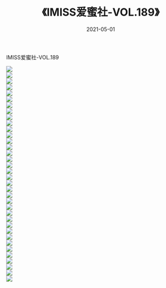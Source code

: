 ﻿---
layout: post
title:  《IMISS爱蜜社-VOL.189》
date:   2021-05-01
img: http://img.660000.xyz/Sharelink/网络美图/2021/IMISS爱蜜社-VOL.189/000.jpg
categories: [美女, 清纯, 唯美]
---

IMISS爱蜜社-VOL.189

  ![](http://img.660000.xyz/Sharelink/网络美图/2021/IMISS爱蜜社-VOL.189/001.jpg) <br> ![](http://img.660000.xyz/Sharelink/网络美图/2021/IMISS爱蜜社-VOL.189/002.jpg) <br> ![](http://img.660000.xyz/Sharelink/网络美图/2021/IMISS爱蜜社-VOL.189/003.jpg) <br> ![](http://img.660000.xyz/Sharelink/网络美图/2021/IMISS爱蜜社-VOL.189/004.jpg) <br> ![](http://img.660000.xyz/Sharelink/网络美图/2021/IMISS爱蜜社-VOL.189/005.jpg) <br> ![](http://img.660000.xyz/Sharelink/网络美图/2021/IMISS爱蜜社-VOL.189/006.jpg) <br> ![](http://img.660000.xyz/Sharelink/网络美图/2021/IMISS爱蜜社-VOL.189/007.jpg) <br> ![](http://img.660000.xyz/Sharelink/网络美图/2021/IMISS爱蜜社-VOL.189/008.jpg) <br> ![](http://img.660000.xyz/Sharelink/网络美图/2021/IMISS爱蜜社-VOL.189/009.jpg) <br> ![](http://img.660000.xyz/Sharelink/网络美图/2021/IMISS爱蜜社-VOL.189/010.jpg) <br> ![](http://img.660000.xyz/Sharelink/网络美图/2021/IMISS爱蜜社-VOL.189/011.jpg) <br> ![](http://img.660000.xyz/Sharelink/网络美图/2021/IMISS爱蜜社-VOL.189/012.jpg) <br> ![](http://img.660000.xyz/Sharelink/网络美图/2021/IMISS爱蜜社-VOL.189/013.jpg) <br> ![](http://img.660000.xyz/Sharelink/网络美图/2021/IMISS爱蜜社-VOL.189/014.jpg) <br> ![](http://img.660000.xyz/Sharelink/网络美图/2021/IMISS爱蜜社-VOL.189/015.jpg) <br> ![](http://img.660000.xyz/Sharelink/网络美图/2021/IMISS爱蜜社-VOL.189/016.jpg) <br> ![](http://img.660000.xyz/Sharelink/网络美图/2021/IMISS爱蜜社-VOL.189/017.jpg) <br> ![](http://img.660000.xyz/Sharelink/网络美图/2021/IMISS爱蜜社-VOL.189/018.jpg) <br> ![](http://img.660000.xyz/Sharelink/网络美图/2021/IMISS爱蜜社-VOL.189/019.jpg) <br> ![](http://img.660000.xyz/Sharelink/网络美图/2021/IMISS爱蜜社-VOL.189/020.jpg) <br> ![](http://img.660000.xyz/Sharelink/网络美图/2021/IMISS爱蜜社-VOL.189/021.jpg) <br> ![](http://img.660000.xyz/Sharelink/网络美图/2021/IMISS爱蜜社-VOL.189/022.jpg) <br> ![](http://img.660000.xyz/Sharelink/网络美图/2021/IMISS爱蜜社-VOL.189/023.jpg) <br> ![](http://img.660000.xyz/Sharelink/网络美图/2021/IMISS爱蜜社-VOL.189/024.jpg) <br> ![](http://img.660000.xyz/Sharelink/网络美图/2021/IMISS爱蜜社-VOL.189/025.jpg) <br> ![](http://img.660000.xyz/Sharelink/网络美图/2021/IMISS爱蜜社-VOL.189/026.jpg) <br> ![](http://img.660000.xyz/Sharelink/网络美图/2021/IMISS爱蜜社-VOL.189/027.jpg) <br> ![](http://img.660000.xyz/Sharelink/网络美图/2021/IMISS爱蜜社-VOL.189/028.jpg) <br> ![](http://img.660000.xyz/Sharelink/网络美图/2021/IMISS爱蜜社-VOL.189/029.jpg) <br> ![](http://img.660000.xyz/Sharelink/网络美图/2021/IMISS爱蜜社-VOL.189/030.jpg) <br> ![](http://img.660000.xyz/Sharelink/网络美图/2021/IMISS爱蜜社-VOL.189/031.jpg) <br> ![](http://img.660000.xyz/Sharelink/网络美图/2021/IMISS爱蜜社-VOL.189/032.jpg) <br> ![](http://img.660000.xyz/Sharelink/网络美图/2021/IMISS爱蜜社-VOL.189/033.jpg) <br> ![](http://img.660000.xyz/Sharelink/网络美图/2021/IMISS爱蜜社-VOL.189/034.jpg) <br> ![](http://img.660000.xyz/Sharelink/网络美图/2021/IMISS爱蜜社-VOL.189/035.jpg) <br> ![](http://img.660000.xyz/Sharelink/网络美图/2021/IMISS爱蜜社-VOL.189/036.jpg) <br>
